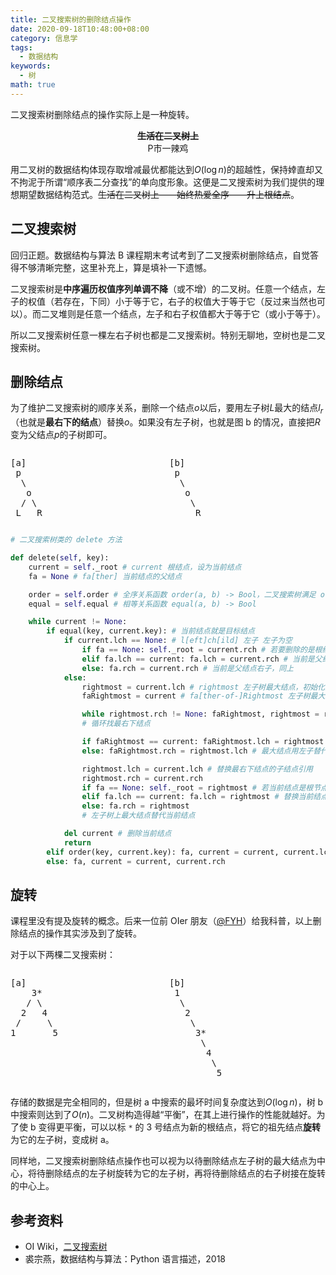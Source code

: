 ```yaml
---
title: 二叉搜索树的删除结点操作
date: 2020-09-18T10:48:00+08:00
category: 信息学
tags:
  - 数据结构
keywords:
  - 树
math: true
---
```


二叉搜索树删除结点的操作实际上是一种旋转。

<!--more-->

  <div style="text-align:center;">
  <strong><del>生活在二叉树上</del></strong> <br/>
  P市一辣鸡
  </div>

用二叉树的数据结构体现存取增减最优都能达到$O(\log n)$的超越性，保持婞直却又不拘泥于所谓“顺序表二分查找”的单向度形象。这便是二叉搜索树为我们提供的理想期望数据结构范式。~~生活在二叉树上——始终热爱全序——升上根结点~~。

## 二叉搜索树

回归正题。数据结构与算法 B 课程期末考试考到了二叉搜索树删除结点，自觉答得不够清晰完整，这里补充上，算是填补一下遗憾。

二叉搜索树是**中序遍历权值序列单调不降**（或不增）的二叉树。任意一个结点，左子的权值（若存在，下同）小于等于它，右子的权值大于等于它（反过来当然也可以）。而二叉堆则是任意一个结点，左子和右子权值都大于等于它（或小于等于）。

所以二叉搜索树任意一棵左右子树也都是二叉搜索树。特别无聊地，空树也是二叉搜索树。

## 删除结点

为了维护二叉搜索树的顺序关系，删除一个结点$o$以后，要用左子树$L$最大的结点$l_{r}$（也就是**最右下的结点**）替换$o$。如果没有左子树，也就是图 b 的情况，直接把$R$变为父结点$p$的子树即可。

<div style="display:flex;flex-wrap:wrap;">
<pre style="flex: 1 1;">
[a]
 p
  \
   o
  / \
 L   R
</pre>
&nbsp;
<pre style="flex: 1 1;">
[b]
 p
  \
   o
    \
     R  
</pre>
</div>

```python
# 二叉搜索树类的 delete 方法

def delete(self, key):
    current = self._root # current 根结点，设为当前结点
    fa = None # fa[ther] 当前结点的父结点

    order = self.order # 全序关系函数 order(a, b) -> Bool，二叉搜索树满足 order(左子，自己) == True
    equal = self.equal # 相等关系函数 equal(a, b) -> Bool

    while current != None:
        if equal(key, current.key): # 当前结点就是目标结点
            if current.lch == None: # l[eft]ch[ild] 左子 左子为空
                if fa == None: self._root = current.rch # 若要删除的是根结点，且没有左子树
                elif fa.lch == current: fa.lch = current.rch # 当前是父结点的左子，用当前的右子替换当前结点
                else: fa.rch = current.rch # 当前是父结点右子，同上
            else:
                rightmost = current.lch # rightmost 左子树最大结点，初始化为左子
                faRightmost = current # fa[ther-of-]Rightmost 左子树最大结点的父结点，初始化为当前结点

                while rightmost.rch != None: faRightmost, rightmost = rightmost, rightmost.rch
                # 循环找最右下结点

                if faRightmost == current: faRightmost.lch = rightmost.lch # 当前结点左子的右子树为空，用左子的左子替代左子
                else: faRightmost.rch = rightmost.lch # 最大结点用左子替代

                rightmost.lch = current.lch # 替换最右下结点的子结点引用
                rightmost.rch = current.rch
                if fa == None: self._root = rightmost # 若当前结点是根节点，不用改变父的子结点引用
                elif fa.lch == current: fa.lch = rightmost # 替换当前结点父结点的子结点引用
                else: fa.rch = rightmost
                # 左子树上最大结点替代当前结点

            del current # 删除当前结点
            return
        elif order(key, current.key): fa, current = current, current.lch # 找目标结点
        else: fa, current = current, current.rch
```

## 旋转

课程里没有提及旋转的概念。后来一位前 OIer 朋友（[\@FYH](https://www.cnblogs.com/FYH-SSGSS/)）给我科普，以上删除结点的操作其实涉及到了旋转。

对于以下两棵二叉搜索树：

<div style="display:flex;flex-wrap:wrap;">
<pre style="flex: 1 1;">
[a]
    3*
   / \
  2   4
 /     \
1       5
</pre>
&nbsp;
<pre style="flex: 1 1;">
[b]
 1
  \   
   2
    \
     3*
      \
       4
        \
         5
</pre>
</div>

存储的数据是完全相同的，但是树 a 中搜索的最坏时间复杂度达到$O(\log n)$，树 b 中搜索则达到了$O(n)$。二叉树构造得越“平衡”，在其上进行操作的性能就越好。为了使 b 变得更平衡，可以以标 `*` 的 3 号结点为新的根结点，将它的祖先结点**旋转**为它的左子树，变成树 a。

同样地，二叉搜索树删除结点操作也可以视为以待删除结点左子树的最大结点为中心，将待删除结点的左子树旋转为它的左子树，再将待删除结点的右子树接在旋转的中心上。

## 参考资料

- OI Wiki，[二叉搜索树](https://oi-wiki.org/ds/bst/)
- 裘宗燕，数据结构与算法：Python 语言描述，2018
